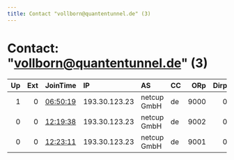 ```yaml
---
title: Contact "vollborn@quantentunnel.de" (3)
---
```


# Contact: "vollborn@quantentunnel.de" (3)

|   Up |   Ext | JoinTime                                                                                            | IP            | AS          | CC   |   ORp |   Dirp | OS    | Version   | Nickname   |   eFamMembers |
|-----:|------:|:----------------------------------------------------------------------------------------------------|:--------------|:------------|:-----|------:|-------:|:------|:----------|:-----------|--------------:|
|    1 |     0 | [06:50:19](https://metrics.torproject.org/rs.html#details/A14463F7C638C027E23829ECBB679F7E22EF262B) | 193.30.123.23 | netcup GmbH | de   |  9000 |      0 | Linux | 0.4.5.9   | anion      |             1 |
|    0 |     0 | [12:19:38](https://metrics.torproject.org/rs.html#details/6D68190A570495660A80C131E4822850B6DB1B43) | 193.30.123.23 | netcup GmbH | de   |  9002 |      0 | Linux | 0.4.5.9   | anion      |             1 |
|    0 |     0 | [12:23:11](https://metrics.torproject.org/rs.html#details/546805B501220AD75C4E83F15CA4D2DC179C94FE) | 193.30.123.23 | netcup GmbH | de   |  9001 |      0 | Linux | 0.4.5.9   | anion      |             1 |
